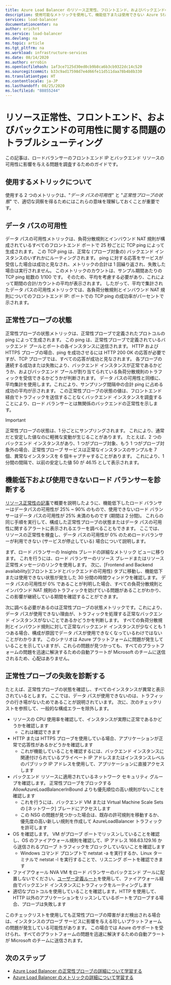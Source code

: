 ```yaml
---
title: Azure Load Balancer のリソース正常性、フロントエンド、およびバックエンドの可用性に関する問題のトラブルシューティング
description: 使用可能なメトリックを使用して、機能低下または使用できない Azure Standard Load Balancer を診断します。
services: load-balancer
documentationcenter: na
author: erichrt
ms.service: load-balancer
ms.devlang: na
ms.topic: article
ms.tgt_pltfrm: na
ms.workload: infrastructure-services
ms.date: 08/14/2020
ms.author: errobin
ms.openlocfilehash: 1af3ce7125d30ed0cb9b8ca6b3cb9322dc14c520
ms.sourcegitcommit: b33c9ad17598d7e4d66fe11d511daa78b4b8b330
ms.translationtype: HT
ms.contentlocale: ja-JP
ms.lasthandoff: 08/25/2020
ms.locfileid: "88855244"
---
```

# <a name="troubleshoot-resource-health-frontend-and-backend-availability-issues"></a>リソース正常性、フロントエンド、およびバックエンドの可用性に関する問題のトラブルシューティング 

この記事は、ロードバランサーのフロントエンド IP とバックエンド リソースの可用性に影響を与える問題を調査するためのガイドです。 

## <a name="about-the-metrics-well-use"></a>使用するメトリックについて
使用する 2 つのメトリックは、"*データ パスの可用性*" と "*正常性プローブの状態*" で、適切な洞察を得るためにはこれらの意味を理解しておくことが重要です。 

## <a name="data-path-availability"></a>データ パスの可用性
データ パスの可用性メトリックは、負荷分散規則とインバウンド NAT 規則が構成されているすべてのフロントエンド ポートで 25 秒ごとに TCP ping によって生成されます。 この TCP ping は、正常な (プローブ対象の) バックエンド インスタンスのいずれかにルーティングされます。 ping に対する応答をサービスが受信した場合は成功と見なされ、メトリックの合計は 1 回繰り返され、失敗した場合は実行されません。 このメトリックのカウントは、サンプル期間あたりの TCP ping 総数の 1/100 です。 そのため、平均を考慮する必要があり、これによって期間の合計/カウントの平均が表示されます。 したがって、平均で集計されたデータ パスの可用性メトリックでは、各負荷分散規則とインバウンド NAT 規則についてのフロントエンド IP: ポートでの TCP ping の成功率がパーセントで示されます。

## <a name="health-probe-status"></a>正常性プローブの状態
正常性プローブの状態メトリックは、正常性プローブで定義されたプロトコルの ping によって生成されます。 この ping は、正常性プローブで定義されているバックエンド プールとポートの各インスタンスに送信されます。 HTTP および HTTPS プローブの場合、ping を成功させるには HTTP 200 OK の応答が必要ですが、TCP プローブでは、すべての応答が成功と見なされます。 各プローブの連続する成功または失敗により、バックエンド インスタンスが正常であるかどうか、およびバックエンド プールが割り当てられている負荷分散規則のトラフィックを受信できるかどうかが判断されます。 データ パスの可用性と同様に、平均集計を使用します。これにより、サンプリング間隔中の合計 ping に占める成功の平均が示されます。 この正常性プローブの状態の値は、フロントエンド経由でトラフィックを送信することなくバックエンド インスタンスを調査することにより、ロード バランサーとは無関係のバックエンドの正常性を示します。

>[!IMPORTANT]
>正常性プローブの状態は、1 分ごとにサンプリングされます。 これにより、通常だと安定した値なのに軽微な変動が生じることがあります。 たとえば、2 つのバックエンド インスタンスがあり、1 つがプローブ対象、もう 1 つがプローブ対象外の場合、正常性プローブ サービスは正常なインスタンスのサンプルを 7 個、異常なインスタンスを 6 個キャプチャすることがあります。 これにより、1 分間の間隔で、以前の安定した値 50 が 46.15 として表示されます。 

## <a name="diagnose-degraded-and-unavailable-load-balancers"></a>機能低下および使用できないロード バランサーを診断する
[リソース正常性の記事](load-balancer-standard-diagnostics.md#resource-health-status)で概要を説明したように、機能低下したロード バランサーはデータパスの可用性が 25% ~ 90% のもので、使用できないロード バランサーはデータ パスの可用性が 25% 未満のものです (期間は 2 分間)。 これらの同じ手順を実行して、構成した正常性プローブの状態またはデータ パスの可用性に関するアラートに表示されるエラーを調べることもできます。 ここでは、リソースの正常性を検査し、データ パスの可用性が 0% のためロードバランサーが利用できない (サービスが停止している) 場合について説明します。

まず、ロード バランサーの Insights ブレードの詳細なメトリック ビューに移ります。 これを行うには、ロード バランサーのリソース ブレードまたはリソース正常性メッセージのリンクを使用します。  次に、[Frontend and Backend availability]\(フロントエンドとバックエンドの可用性\) タブに移動し、機能低下または使用できない状態が発生した 30 分間の時間ウィンドウを確認します。 データ パスの可用性が 0% であることが判明した場合、すべての負荷分散規則とインバウンド NAT 規則のトラフィックを妨げている問題があることがわかり、この影響が継続している期間を確認することができます。 

次に調べる必要があるのは正常性プローブの状態メトリックです。これにより、データ パスが使用できない理由が、トラフィックを処理する正常なバックエンド インスタンスがないことであるかどうかを判断します。 すべての負荷分散規則とインバウンド規則に対して正常なバックエンド インスタンスが少なくとも 1 つある場合、構成が原因でデータ パスが使用できなくなっているわけではないことがわかります。 このシナリオは Azure プラットフォームに問題が発生していることを示していますが、これらの問題が見つかっても、すべてのプラットフォームの問題を迅速に解決するための自動アラートが Microsoft のチームに送信されるため、心配はありません。

## <a name="diagnose-health-probe-failures"></a>正常性プローブの失敗を診断する
たとえば、正常性プローブの状態を確認し、すべてのインスタンスが異常と表示されているとします。 ここでは、データ パスが使用できないのは、トラフィックの行き場がないためであることが説明されています。 次に、次のチェックリストを参照して、一般的な構成エラーを除外します。
* リソースの CPU 使用率を確認して、インスタンスが実際に正常であるかどうかを確認します
  * これは確認できます 
* HTTP または HTTPS プローブを使用している場合、アプリケーションが正常で応答性があるかどうかを確認します
  * これが機能していることを確認するには、バックエンド インスタンスに関連付けられているプライベート IP アドレスまたはインスタンスレベルのパブリック IP アドレスを使用して、アプリケーションに直接アクセスします
* バックエンド リソースに適用されているネットワーク セキュリティ グループを確認します。 正常性プローブをブロックする AllowAzureLoadBalancerInBound よりも優先順位の高い規則がないことを確認します
  * これを行うには、バックエンド VM または Virtual Machine Scale Sets の [ネットワーク] ブレードにアクセスします
  * この NSG の問題が見つかった場合は、既存の許可規則を移動するか、優先度の高い新しい規則を作成して AzureLoadBalancer トラフィックを許可します
* OS を確認します。 VM がプローブ ポートでリッスンしていることを確認し、OS のファイアウォール規則を確認して、IP アドレス 168.63.129.16 から送信されるプローブ トラフィックをブロックしていないことを確認します
  * Windows コマンド プロンプトで netstat -a を実行するか、Linux ターミナルで netstat -l を実行することで、リスニング ポートを確認できます
* ファイアウォール NVA VM をロード バランサーのバックエンド プールに配置しないでください。[ユーザー定義ルート](https://docs.microsoft.com/azure/virtual-network/virtual-networks-udr-overview#user-defined)を使用して、ファイアウォール経由でバックエンド インスタンスにトラフィックをルーティングします
* 適切なプロトコルを使用していることを確認します。HTTP を使用して、HTTP 以外のアプリケーションをリッスンしているポートをプローブする場合、プローブは失敗します

このチェックリストを使用しても正常性プローブの障害がまだ検出される場合は、インスタンスのプローブ サービスに影響を与える珍しいプラットフォームの問題が発生している可能性があります。 この場合では Azure のサポートを受けられ、すべてのプラットフォームの問題を迅速に解決するための自動アラートが Microsoft のチームに送信されます。

## <a name="next-steps"></a>次のステップ

* [Azure Load Balancer の正常性プローブの詳細について学習する](load-balancer-custom-probe-overview.md)
* [Azure Load Balancer のメトリックの詳細について学習する](load-balancer-standard-diagnostics.md)


